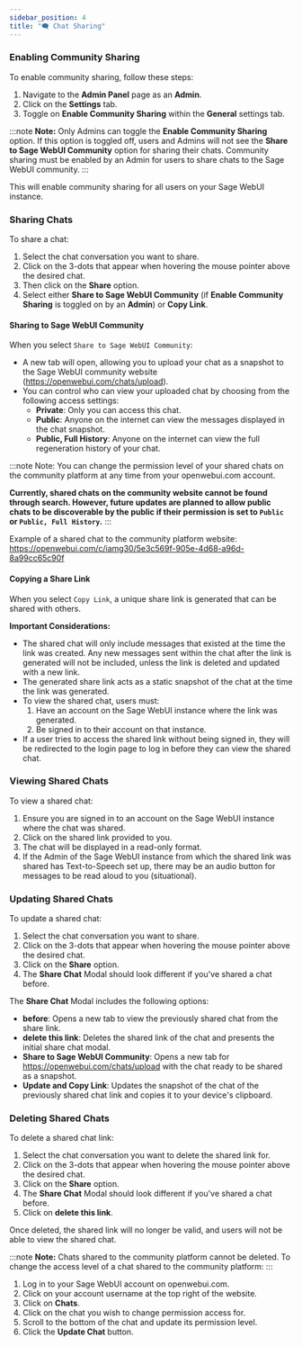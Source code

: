 ```yaml
---
sidebar_position: 4
title: "🗨️ Chat Sharing"
---
```


### Enabling Community Sharing

To enable community sharing, follow these steps:

1. Navigate to the **Admin Panel** page as an **Admin**.
2. Click on the **Settings** tab.
3. Toggle on **Enable Community Sharing** within the **General** settings tab.

:::note
**Note:** Only Admins can toggle the **Enable Community Sharing** option. If this option is toggled off, users and Admins will not see the **Share to Sage WebUI Community** option for sharing their chats. Community sharing must be enabled by an Admin for users to share chats to the Sage WebUI community.
:::

This will enable community sharing for all users on your Sage WebUI instance.

### Sharing Chats

To share a chat:

1. Select the chat conversation you want to share.
2. Click on the 3-dots that appear when hovering the mouse pointer above the desired chat.
3. Then click on the **Share** option.
4. Select either **Share to Sage WebUI Community** (if **Enable Community Sharing** is toggled on by an **Admin**) or **Copy Link**.

#### Sharing to Sage WebUI Community

When you select `Share to Sage WebUI Community`:

* A new tab will open, allowing you to upload your chat as a snapshot to the Sage WebUI community website (https://openwebui.com/chats/upload).
* You can control who can view your uploaded chat by choosing from the following access settings:
  * **Private**: Only you can access this chat.
  * **Public**: Anyone on the internet can view the messages displayed in the chat snapshot.
  * **Public, Full History**: Anyone on the internet can view the full regeneration history of your chat.

:::note
Note: You can change the permission level of your shared chats on the community platform at any time from your openwebui.com account.

**Currently, shared chats on the community website cannot be found through search. However, future updates are planned to allow public chats to be discoverable by the public if their permission is set to `Public` or `Public, Full History`.**
:::

Example of a shared chat to the community platform website: https://openwebui.com/c/iamg30/5e3c569f-905e-4d68-a96d-8a99cc65c90f

#### Copying a Share Link

When you select `Copy Link`, a unique share link is generated that can be shared with others.

**Important Considerations:**

* The shared chat will only include messages that existed at the time the link was created. Any new messages sent within the chat after the link is generated will not be included, unless the link is deleted and updated with a new link.
* The generated share link acts as a static snapshot of the chat at the time the link was generated.
* To view the shared chat, users must:
  1. Have an account on the Sage WebUI instance where the link was generated.
  2. Be signed in to their account on that instance.
* If a user tries to access the shared link without being signed in, they will be redirected to the login page to log in before they can view the shared chat.

### Viewing Shared Chats

To view a shared chat:

1. Ensure you are signed in to an account on the Sage WebUI instance where the chat was shared.
2. Click on the shared link provided to you.
3. The chat will be displayed in a read-only format.
4. If the Admin of the Sage WebUI instance from which the shared link was shared has Text-to-Speech set up, there may be an audio button for messages to be read aloud to you (situational).

### Updating Shared Chats

To update a shared chat:

1. Select the chat conversation you want to share.
2. Click on the 3-dots that appear when hovering the mouse pointer above the desired chat.
3. Click on the **Share** option.
4. The **Share Chat** Modal should look different if you've shared a chat before.

The **Share Chat** Modal includes the following options:

* **before**: Opens a new tab to view the previously shared chat from the share link.
* **delete this link**: Deletes the shared link of the chat and presents the initial share chat modal.
* **Share to Sage WebUI Community**: Opens a new tab for https://openwebui.com/chats/upload with the chat ready to be shared as a snapshot.
* **Update and Copy Link**: Updates the snapshot of the chat of the previously shared chat link and copies it to your device's clipboard.

### Deleting Shared Chats

To delete a shared chat link:

1. Select the chat conversation you want to delete the shared link for.
2. Click on the 3-dots that appear when hovering the mouse pointer above the desired chat.
3. Click on the **Share** option.
4. The **Share Chat** Modal should look different if you've shared a chat before.
5. Click on **delete this link**.

Once deleted, the shared link will no longer be valid, and users will not be able to view the shared chat.

:::note
**Note:** Chats shared to the community platform cannot be deleted. To change the access level of a chat shared to the community platform:
:::

1. Log in to your Sage WebUI account on openwebui.com.
2. Click on your account username at the top right of the website.
3. Click on **Chats**.
4. Click on the chat you wish to change permission access for.
5. Scroll to the bottom of the chat and update its permission level.
6. Click the **Update Chat** button.
